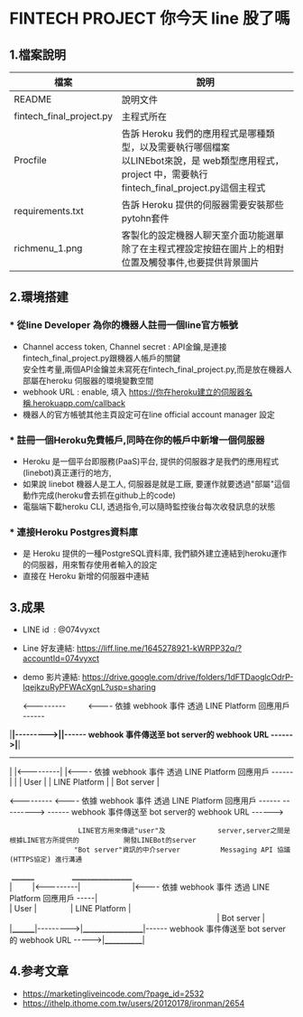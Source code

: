 # FINTECH PROJECT  你今天 line 股了嗎
## 1.檔案說明
 檔案|說明   
  ------------------------ | ---------------------------  
 README                     |   說明文件   
 fintech_final_project.py   |  主程式所在 
 Procfile                   |  告訴 Heroku 我們的應用程式是哪種類型，以及需要執行哪個檔案<br /> 以LINEbot來說，是 web類型應用程式，project 中，需要執行 fintech_final_project.py這個主程式
 requirements.txt           | 告訴 Heroku 提供的伺服器需要安裝那些pytohn套件
 richmenu_1.png             | 客製化的設定機器人聊天室介面功能選單<br />除了在主程式裡設定按鈕在圖片上的相對位置及觸發事件,也要提供背景圖片

## 2.環境搭建
### * 從line Developer 為你的機器人註冊一個line官方帳號
   * Channel access token, Channel secret : API金鑰,是連接fintech_final_project.py跟機器人帳戶的關鍵<br />
                                          安全性考量,兩個API金鑰並未寫死在fintech_final_project.py,而是放在機器人部屬在heroku
                                          伺服器的環境變數空間
   * webhook URL                          : enable, 填入 https://你在heroku建立的伺服器名稱.herokuapp.com/callback
   * 機器人的官方帳號其他主頁設定可在line official account manager 設定

### * 註冊一個Heroku免費帳戶,同時在你的帳戶中新增一個伺服器
   * Heroku 是一個平台即服務(PaaS)平台, 提供的伺服器才是我們的應用程式(linebot)真正運行的地方, 
   * 如果說 linebot 機器人是工人, 伺服器是就是工廠, 要運作就要透過"部屬"這個動作完成(heroku會去抓在github上的code)
   * 電腦端下載heroku CLI, 透過指令,可以隨時監控後台每次收發訊息的狀態
   
### * 連接Heroku Postgres資料庫
   * 是 Heroku 提供的一種PostgreSQL資料庫, 我們額外建立連結到heroku運作的伺服器，用來暫存使用者輸入的設定
   * 直接在 Heroku 新增的伺服器中連結

## 3.成果
   * LINE id &nbsp;: 
      @074vyxct
   * Line 好友連結: 
      https://liff.line.me/1645278921-kWRPP32q/?accountId=074vyxct
   * demo 影片連結: 
      https://drive.google.com/drive/folders/1dFTDaoglcOdrP-IqejkzuRyPFWAcXgnL?usp=sharing

        <---------&nbsp;&nbsp;&nbsp;&nbsp;&nbsp;&nbsp;&nbsp;&nbsp;&nbsp;&nbsp;<---- 依據 webhook 事件 透過 LINE Platform 回應用戶 ------                

|________|--------->|__________________________|------ webhook 事件傳送至 bot server的 webhook URL ------>|__________________|
 _______            _________________________                                                            __________________
|       |<---------|                         |<---- 依據 webhook 事件 透過 LINE Platform 回應用戶 ------|                  | 
| User  |          |      LINE Platform      |                                                          |    Bot server    |

<---------                         <---- 依據 webhook 事件 透過 LINE Platform 回應用戶 ------
        --------->                         ------ webhook 事件傳送至 bot server的 webhook URL ------>
                 
                     LINE官方用來傳遞"user"及             server,server之間是根據LINE官方所提供的           開發LINEBot的server
                    "Bot server"資訊的中介server          Messaging API 協議(HTTPS協定) 進行溝通






&nbsp;**______**&nbsp;&ensp;&emsp;&emsp;&emsp;&emsp;**________________** <br />
| &emsp;&emsp; |<---------| &nbsp;&emsp;&emsp;&emsp;&emsp;&emsp;&emsp;|<---- 依據 webhook 事件 透過 LINE Platform 回應用戶 -----|<br />
| User | &emsp;&emsp;&emsp;&emsp;| LINE Platform | &emsp;&emsp;&emsp;&emsp;&emsp;&emsp;&emsp;&emsp;&emsp;&emsp;&emsp;&emsp;&emsp;&emsp;&emsp;&emsp;&emsp;&emsp;&emsp;&emsp;&emsp;&emsp;&emsp;&emsp;&emsp;&emsp; | Bot server |<br />
|**______**|--------->|**________________**|------ webhook 事件傳送至 bot server的 webhook URL ----->|**__________**| <br />





## 4.参考文章
* https://marketingliveincode.com/?page_id=2532
* https://ithelp.ithome.com.tw/users/20120178/ironman/2654
